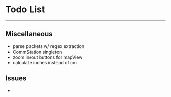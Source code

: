 # Todo List

---

## Miscellaneous
* parse packets w/ regex extraction
* CommStation singleton
* zoom in/out buttons for mapView
* calculate inches instead of cm

## Issues
* 
